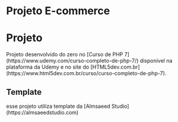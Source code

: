# Projeto E-commerce

<h1>Projeto</h1>
Projeto desenvolvido do zero no [Curso de PHP 7](https://www.udemy.com/curso-completo-de-php-7/) disponível na plataforma da Udemy e no site do [HTML5dev.com.br](https://www.html5dev.com.br/curso/curso-completo-de-php-7).

<h2>Template</h2>
esse projeto utiliza template da [Almsaeed Studio](https://almsaeedstudio.com)